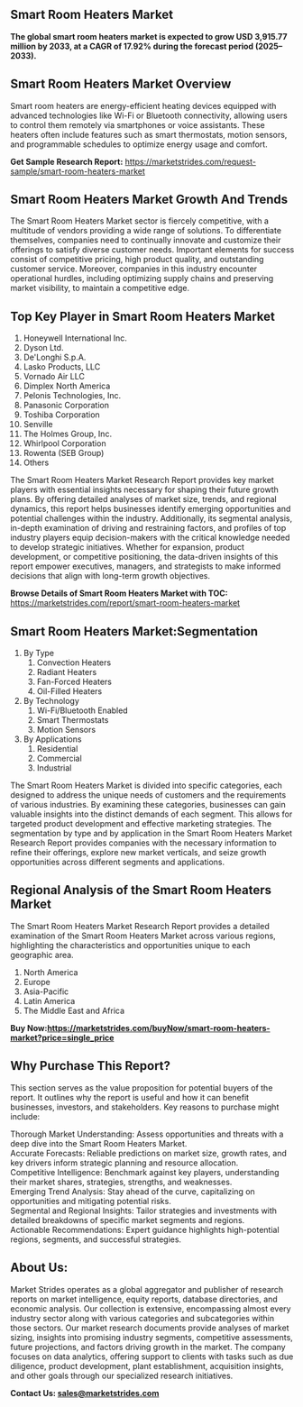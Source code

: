 <h2>Smart Room Heaters Market</h2>
<p><strong>The global smart room heaters market is expected to grow USD 3,915.77 million by 2033, at a CAGR of 17.92% during the forecast period (2025–2033).</strong></p>
<h2>Smart Room Heaters Market Overview</h2>
<p>Smart room heaters are energy-efficient heating devices equipped with advanced technologies like Wi-Fi or Bluetooth connectivity, allowing users to control them remotely via smartphones or voice assistants. These heaters often include features such as smart thermostats, motion sensors, and programmable schedules to optimize energy usage and comfort.</p>
<p><strong>Get Sample Research Report:</strong> <a href=https://marketstrides.com/request-sample/smart-room-heaters-market>https://marketstrides.com/request-sample/smart-room-heaters-market</a></p>
<h2>Smart Room Heaters Market Growth And Trends</h2>
<p>The Smart Room Heaters Market sector is fiercely competitive, with a multitude of vendors providing a wide range of solutions. To differentiate themselves, companies need to continually innovate and customize their offerings to satisfy diverse customer needs. Important elements for success consist of competitive pricing, high product quality, and outstanding customer service. Moreover, companies in this industry encounter operational hurdles, including optimizing supply chains and preserving market visibility, to maintain a competitive edge.</p>
<h2>Top Key Player in Smart Room Heaters Market</h2>
<p><ol>
<li>Honeywell International Inc.</li>
<li>Dyson Ltd.</li>
<li>De'Longhi S.p.A.</li>
<li>Lasko Products, LLC</li>
<li>Vornado Air LLC</li>
<li>Dimplex North America</li>
<li>Pelonis Technologies, Inc.</li>
<li>Panasonic Corporation</li>
<li>Toshiba Corporation</li>
<li>Senville</li>
<li>The Holmes Group, Inc.</li>
<li>Whirlpool Corporation</li>
<li>Rowenta (SEB Group)</li>
<li>Others</li>
</ol></p>
<p>The Smart Room Heaters Market Research Report provides key market players with essential insights necessary for shaping their future growth plans. By offering detailed analyses of market size, trends, and regional dynamics, this report helps businesses identify emerging opportunities and potential challenges within the industry. Additionally, its segmental analysis, in-depth examination of driving and restraining factors, and profiles of top industry players equip decision-makers with the critical knowledge needed to develop strategic initiatives. Whether for expansion, product development, or competitive positioning, the data-driven insights of this report empower executives, managers, and strategists to make informed decisions that align with long-term growth objectives.</p>
<p><strong>Browse Details of Smart Room Heaters Market with TOC:</strong> <a href=https://marketstrides.com/report/smart-room-heaters-market>https://marketstrides.com/report/smart-room-heaters-market</a></p>
<h2>Smart Room Heaters Market:Segmentation</h2>
<p><ol>
<li>By Type
<ol>
<li>Convection Heaters</li>
<li>Radiant Heaters</li>
<li>Fan-Forced Heaters</li>
<li>Oil-Filled Heaters</li>
</ol>
</li>
<li>By Technology
<ol>
<li>Wi-Fi/Bluetooth Enabled</li>
<li>Smart Thermostats</li>
<li>Motion Sensors</li>
</ol>
</li>
<li>By Applications
<ol>
<li>Residential</li>
<li>Commercial</li>
<li>Industrial</li>
</ol>
</li></ol></p>
<p>The Smart Room Heaters Market is divided into specific categories, each designed to address the unique needs of customers and the requirements of various industries. By examining these categories, businesses can gain valuable insights into the distinct demands of each segment. This allows for targeted product development and effective marketing strategies. The segmentation by type and by application in the Smart Room Heaters Market Research Report provides companies with the necessary information to refine their offerings, explore new market verticals, and seize growth opportunities across different segments and applications.</p>
<h2>Regional Analysis of the Smart Room Heaters Market</h2>
<p>The Smart Room Heaters Market Research Report provides a detailed examination of the Smart Room Heaters Market across various regions, highlighting the characteristics and opportunities unique to each geographic area.</p>
<p><ol>
<li>North America</li>
<li>Europe</li>
<li>Asia-Pacific</li>
<li>Latin America</li>
<li>The Middle East and Africa</li>
</ol></p>
<p><strong>Buy Now:<a href=https://marketstrides.com/buyNow/smart-room-heaters-market?price=single_price>https://marketstrides.com/buyNow/smart-room-heaters-market?price=single_price</a></strong></p>
<h2>Why Purchase This Report?</h2>
<p>This section serves as the value proposition for potential buyers of the report. It outlines why the report is useful and how it can benefit businesses, investors, and stakeholders. Key reasons to purchase might include:</p>
<p>Thorough Market Understanding: Assess opportunities and threats with a deep dive into the Smart Room Heaters Market.<br />Accurate Forecasts: Reliable predictions on market size, growth rates, and key drivers inform strategic planning and resource allocation.<br />Competitive Intelligence: Benchmark against key players, understanding their market shares, strategies, strengths, and weaknesses.<br />Emerging Trend Analysis: Stay ahead of the curve, capitalizing on opportunities and mitigating potential risks.<br />Segmental and Regional Insights: Tailor strategies and investments with detailed breakdowns of specific market segments and regions.<br />Actionable Recommendations: Expert guidance highlights high-potential regions, segments, and successful strategies.</p>
<h2>About Us:</h2>
<p>Market Strides operates as a global aggregator and publisher of research reports on market intelligence, equity reports, database directories, and economic analysis. Our collection is extensive, encompassing almost every industry sector along with various categories and subcategories within those sectors. Our market research documents provide analyses of market sizing, insights into promising industry segments, competitive assessments, future projections, and factors driving growth in the market. The company focuses on data analytics, offering support to clients with tasks such as due diligence, product development, plant establishment, acquisition insights, and other goals through our specialized research initiatives.</p>
<p><strong>Contact Us: <a href=
mailto:sales@marketstrides.com>sales@marketstrides.com</a></strong></p>
